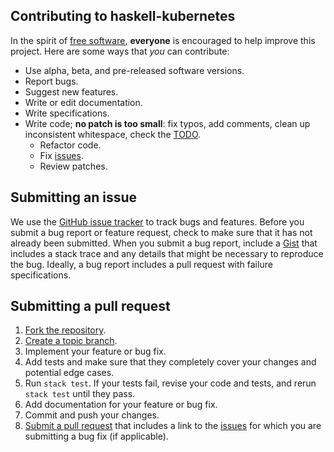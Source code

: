 ## Contributing to haskell-kubernetes

In the spirit of [free software][free-sw], **everyone** is encouraged to help
improve this project. Here are some ways that  *you* can contribute:

* Use alpha, beta, and pre-released software versions.
* Report bugs.
* Suggest new features.
* Write or edit documentation.
* Write specifications.
* Write code; **no patch is too small**: fix typos, add comments, clean up
  inconsistent whitespace, check the [TODO](TODO.md).
  * Refactor code.
  * Fix [issues][].
  * Review patches.

## Submitting an issue

We use the [GitHub issue tracker][issues] to track bugs and features. Before
you submit a bug report or feature request, check to make sure that it has not
already been submitted. When you submit a bug report, include
a [Gist][] that includes a stack trace and any details that might be necessary
to reproduce the bug. Ideally, a bug report includes a pull request with
failure specifications.

## Submitting a pull request
1. [Fork the repository][fork].
2. [Create a topic branch][branch].
3. Implement your feature or bug fix.
4. Add tests and make sure that they completely cover your changes and potential edge cases.
5. Run `stack test`. If your tests fail, revise your code and tests, and rerun `stack test` until they pass.
6. Add documentation for your feature or bug fix.
7. Commit and push your changes.
8. [Submit a pull request][pr] that includes a link to the [issues][] for which you are submitting a bug fix (if applicable).

<!-- Alphabetize list: -->
[branch]: http://learn.github.com/p/branching.html
[fork]: http://help.github.com/fork-a-repo
[free-sw]: http://www.fsf.org/licensing/essays/free-sw.html
[gist]: https://gist.github.com
[issues]: https://github.com/soundcloud/sketchy-core/issues
[pr]: http://help.github.com/send-pull-requests

